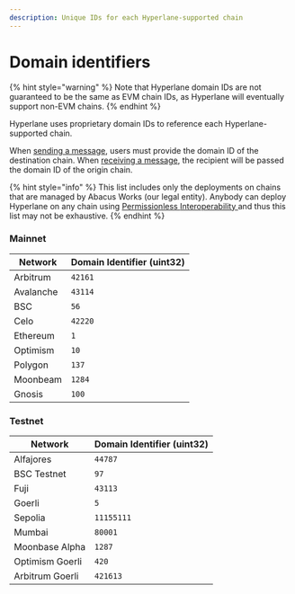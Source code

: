 ```yaml
---
description: Unique IDs for each Hyperlane-supported chain
---
```


# Domain identifiers

{% hint style="warning" %}
Note that Hyperlane domain IDs are not guaranteed to be the same as EVM chain IDs, as Hyperlane will eventually support non-EVM chains.
{% endhint %}

Hyperlane uses proprietary domain IDs to reference each Hyperlane-supported chain.

When [sending a message](../../apis/messaging-api/send.md), users must provide the domain ID of the destination chain. When [receiving a message](../../apis/messaging-api/receive.md), the recipient will be passed the domain ID of the origin chain.

{% hint style="info" %}
This list includes only the deployments on chains that are managed by Abacus Works (our legal entity). Anybody can deploy Hyperlane on any chain using [Permissionless ](../broken-reference/)[Interoperability ](../broken-reference/)and thus this list may not be exhaustive.
{% endhint %}

### Mainnet

| Network   | Domain Identifier (uint32) |
| --------- | -------------------------- |
| Arbitrum  | `42161`                    |
| Avalanche | `43114`                    |
| BSC       | `56`                       |
| Celo      | `42220`                    |
| Ethereum  | `1`                        |
| Optimism  | `10`                       |
| Polygon   | `137`                      |
| Moonbeam  | `1284`                     |
| Gnosis    | `100`                      |

### Testnet

| Network         | Domain Identifier (uint32) |
| --------------- | -------------------------- |
| Alfajores       | `44787`                    |
| BSC Testnet     | `97`                       |
| Fuji            | `43113`                    |
| Goerli          | `5`                        |
| Sepolia         | `11155111`                 |
| Mumbai          | `80001`                    |
| Moonbase Alpha  | `1287`                     |
| Optimism Goerli | `420`                      |
| Arbitrum Goerli | `421613`                   |
